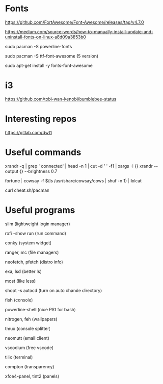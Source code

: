# Fonts

https://github.com/FortAwesome/Font-Awesome/releases/tag/v4.7.0

https://medium.com/source-words/how-to-manually-install-update-and-uninstall-fonts-on-linux-a8d09a3853b0

sudo pacman -S powerline-fonts

sudo pacman -S ttf-font-awesome (5 version)

sudo apt-get install -y fonts-font-awesome

# i3

https://github.com/tobi-wan-kenobi/bumblebee-status

# Interesting repos

https://gitlab.com/dwt1

# Useful commands

xrandr -q | grep ' connected' | head -n 1 | cut -d ' ' -f1 | xargs -I {} xrandr --output {} --brightness 0.7

fortune | cowsay -f $(ls /usr/share/cowsay/cows | shuf -n 1) | lolcat

curl cheat.sh/pacman

# Useful programs

slim (lightweight login manager)

rofi -show run (run command)

conky (system widget)

ranger, mc (file managers)

neofetch, pfetch (distro info)

exa, lsd (better ls)

most (like less)

shopt -s autocd (turn on auto chande directory)

fish (console)

powerline-shell (nice PS1 for bash)

nitrogen, feh (wallpapers)

tmux (console splitter)

neomutt (email client)

vscodium (free vscode) 

tilix (terminal)

compton (transparency)

xfce4-panel, tint2 (panels)
